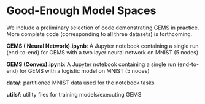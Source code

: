 # Good-Enough Model Spaces
We include a preliminary selection of code demonstrating GEMS in practice. More complete code (corresponding to all three datasets) is forthcoming. 


**GEMS ( Neural Network).ipynb**: A Jupyter notebook containing a single run (end-to-end) for GEMS with a two layer neural network on MNIST (5 nodes)

**GEMS (Convex).ipynb**: A Jupyter notebook containing a single run (end-to-end) for GEMS with a logistic model on MNIST (5 nodes)

**data/**: partitioned MNIST data used for the notebook tasks 

**utils/**: utility files for training models/executing GEMS 